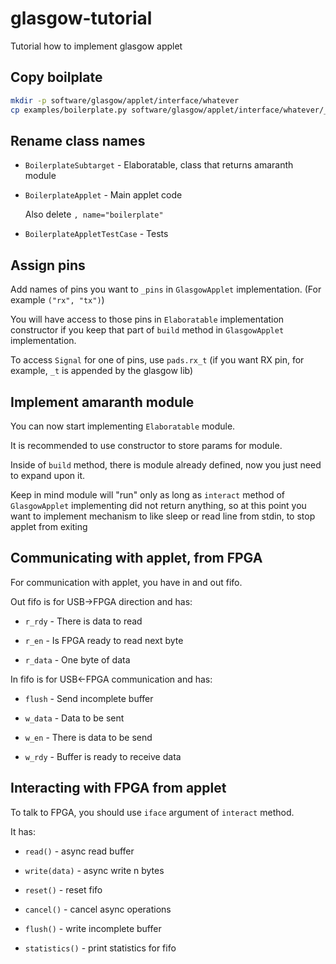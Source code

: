 # glasgow-tutorial

Tutorial how to implement glasgow applet

## Copy boilplate

```bash
mkdir -p software/glasgow/applet/interface/whatever
cp examples/boilerplate.py software/glasgow/applet/interface/whatever/__init__.py
```

## Rename class names

 * `BoilerplateSubtarget` - Elaboratable, class that returns amaranth module

 * `BoilerplateApplet` - Main applet code

     Also delete `, name="boilerplate"`

 * `BoilerplateAppletTestCase` - Tests

## Assign pins

Add names of pins you want to `_pins` in `GlasgowApplet` implementation. (For example `("rx", "tx")`)

You will have access to those pins in `Elaboratable` implementation constructor if you keep that part of `build` method in `GlasgowApplet` implementation.

To access `Signal` for one of pins, use `pads.rx_t` (if you want RX pin, for example, `_t` is appended by the glasgow lib)

## Implement amaranth module

You can now start implementing `Elaboratable` module. 

It is recommended to use constructor to store params for module.

Inside of `build` method, there is module already defined, now you just need to expand upon it.

Keep in mind module will "run" only as long as `interact` method of `GlasgowApplet` implementing did not return anything, so at this point you want to implement mechanism to like sleep or read line from stdin, to stop applet from exiting

## Communicating with applet, from FPGA

For communication with applet, you have in and out fifo.

Out fifo is for USB->FPGA direction and has:

 * `r_rdy` - There is data to read

 * `r_en` - Is FPGA ready to read next byte

 * `r_data` - One byte of data

In fifo is for USB<-FPGA communication and has:

 * `flush` - Send incomplete buffer

 * `w_data` - Data to be sent

 * `w_en` - There is data to be send

 * `w_rdy` - Buffer is ready to receive data

## Interacting with FPGA from applet

To talk to FPGA, you should use `iface` argument of `interact` method.

It has:

 * `read()` - async read buffer

 * `write(data)` - async write n bytes

 * `reset()` - reset fifo

 * `cancel()` - cancel async operations

 * `flush()` - write incomplete buffer

 * `statistics()` - print statistics for fifo
